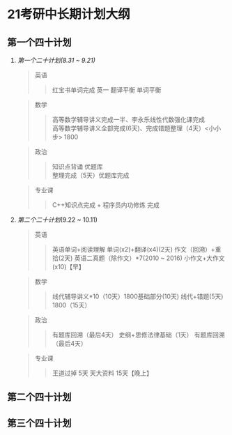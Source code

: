 # **21考研中长期计划大纲**

## **第一个四十计划**

1. *第一个二十计划(8.31 ~ 9.21)*

   >英语
   >
   >>红宝书单词完成
   >>英一 翻译平衡 单词平衡

   >数学  
   >
   >>高等数学辅导讲义完成一半、李永乐线性代数强化课完成  
   >>高等数学辅导讲义全部完成(6天)、完成错题整理（4天）<小小步> 1800

   >政治
   >
   >> 知识点背诵 优题库  
   >> 整理完成（5天）优题库完成

   >专业课
   >
   >> C++知识点完成 + 程序员内功修炼 完成  

2. *第二个二十计划*(9.22 ~ 10.11)

   >英语
   >
   >>英语单词+阅读理解
   >>单词(x2)+翻译(x4)(2天) 作文（回溯）+重拾(2天) 英语二真题（除作文）*7(2010 ~ 2016) 小作文+大作文(x10)【早】 

   >数学  
   >
   >>线代辅导讲义*10（10天）1800基础部分(10天)
   >>线代+错题(5天)  1800（15天）

   >政治
   >
   >> 有题库回溯（最后4天）
   >> 史纲+思修法律基础（1天） 有题库回溯（最后4天）

   >专业课
   >
   >> 
   >> 王道过掉 5天 天大资料 15天【晚上】

## 第二个四十计划

## 第三个四十计划
